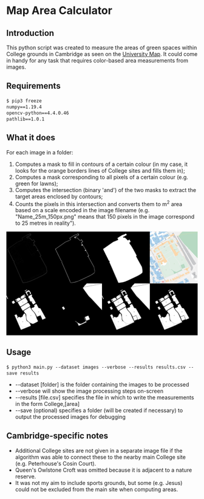 # Map Area Calculator
## Introduction
This python script was created to measure the areas of green spaces within College grounds in Cambridge as seen on the [University Map](https://map.cam.ac.uk). It could come in handy for any task that requires color-based area measurements from images. 

## Requirements
```shell
$ pip3 freeze
numpy==1.19.4
opencv-python==4.4.0.46
pathlib==1.0.1
```

## What it does
For each image in a folder:
1. Computes a mask to fill in contours of a certain colour (in my case, it looks for the orange borders lines of College sites and fills them in);
2. Computes a mask corresponding to all pixels of a certain colour (e.g. green for lawns);
3. Computes the intersection (binary 'and') of the two masks to extract the target areas enclosed by contours;
4. Counts the pixels in this intersection and converts them to m<sup>2</sup> area based on a scale encoded in the image filename (e.g. "Name\_25m\_150px.png" means that 150 pixels in the image correspond to 25 metres in reality"). 

![Proof of concept image: processing steps for map of Downing College](./results/Downing_25m_150px.png)

## Usage
```shell
$ python3 main.py --dataset images --verbose --results results.csv --save results
```
* --dataset [folder] is the folder containing the images to be processed
* --verbose will show the image processing steps on-screen
* --results [file.csv] specifies the file in which to write the measurements in the form College,[area]
* --save (optional) specifies a folder (will be created if necessary) to output the processed images for debugging

## Cambridge-specific notes
* Additional College sites are not given in a separate image file if the algorithm was able to connect these to the nearby main College site (e.g. Peterhouse's Cosin Court).
* Queen's Owlstone Croft was omitted because it is adjacent to a nature reserve.
* It was not my aim to include sports grounds, but some (e.g. Jesus) could not be excluded from the main site when computing areas.
